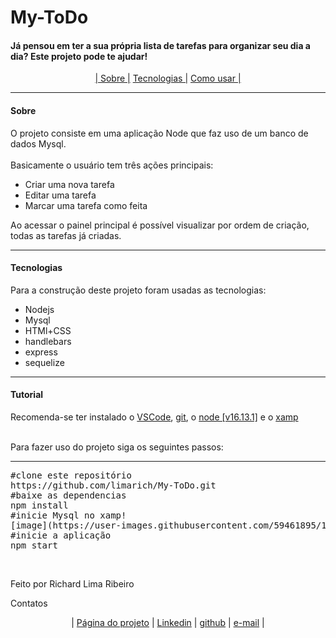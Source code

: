 <h1>My-ToDo</h1>
<h4>Já pensou em ter a sua própria lista de tarefas para organizar seu dia a dia? Este projeto pode te ajudar!</h4>
<p align="center">
  <a href="#sobre">| Sobre |</a>
  <a href="#tecnologias"> Tecnologias |</a>
  <a href="#tutorial"> Como usar |</a>
</p>
<hr>
<h4>Sobre</h4>
<p>O projeto consiste em uma aplicação Node que faz uso de um banco de dados Mysql.
<br><br>
Basicamente o usuário tem três ações principais:<ul><li>Criar uma nova tarefa</li><li>Editar uma tarefa</li> <li>Marcar uma tarefa como feita</li></ul>
Ao acessar o painel principal é possível visualizar por ordem de criação, todas as tarefas já criadas.
</p>
<hr>
<h4>Tecnologias</h4>
<p>
Para a construção deste projeto foram usadas as tecnologias:
 <ul> 
  <li>Nodejs</li>
  <li>Mysql</li>
  <li>HTMl+CSS</li>
  <li>handlebars</li>
  <li>express</li>
  <li>sequelize</li>
</ul>
</p>
<hr>
<h4>Tutorial</h4>
<h>Recomenda-se ter instalado o <a href="https://code.visualstudio.com/"> VSCode</a>, <a href="https://git-scm.com/downloads"> git</a>, o <a href="https://nodejs.org/en/"> node [v16.13.1]</a> e o <a href="https://www.apachefriends.org/pt_br/index.html">xamp</a></h>
<p>
  <br>
Para fazer uso do projeto siga os seguintes passos:
  <hr>
</p>
<pre>
#clone este repositório
https://github.com/limarich/My-ToDo.git
#baixe as dependencias
npm install
#inicie Mysql no xamp!
[image](https://user-images.githubusercontent.com/59461895/148439268-2557bf03-b0e1-4b36-80c6-91b36e2427b4.png)
#inicie a aplicação
npm start
</pre>
<br>
<p>Feito por Richard Lima Ribeiro</p>
<span>
  Contatos
</span>  
<br>
<p align="center">
| <a href="https://limarich.github.io/My-ToDo/">Página do projeto</a> | 
<a href="https://www.linkedin.com/in/richard-lima-488b451a8/">Linkedin</a> | 
<a href="https://github.com/limarich/">github</a> |
<a href="mailto:richard.esclima@gmail.com">e-mail</a> |
</p>
